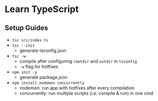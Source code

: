 # Learn TypeScript

## Setup Guides

- `tsc src/index.ts`
- `tsc --init`
  - generate tsconfig.json
- `tsc -w`
  - compile after configuring `rootdir` and `outdir` in `tsconfig`
  - `-w` flag for hotfixes
- `npm init -y`
  - generate package.json
- `npm install nodemon concurrently`
  - nodemon: run app with hotfixes after every compilation
  - concurrently: run multiple scripts (i.e. compile & run) in one cmd
